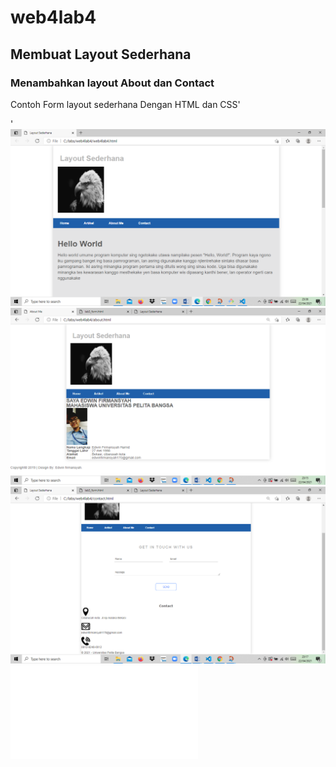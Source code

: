 # web4lab4
## Membuat Layout Sederhana

### Menambahkan layout About dan Contact
Contoh Form layout sederhana Dengan HTML dan CSS'<p>'
![Gambar](screenshot/free.png)
![Gambar](screenshot/cree.png)
![Gambar](screenshot/dree.png)
![Gambar](screenshot/ever.pdf)